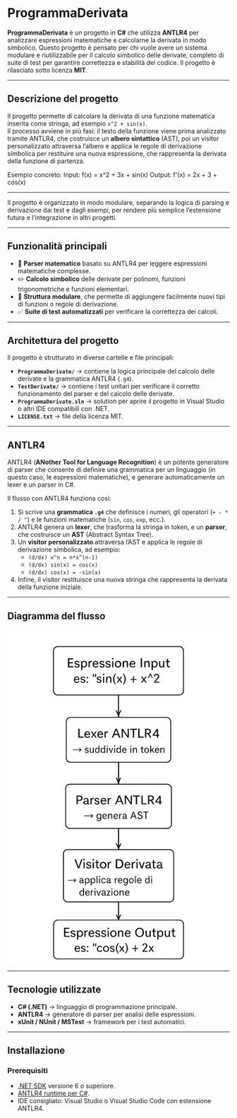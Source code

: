 # ProgrammaDerivata

**ProgrammaDerivata** è un progetto in **C#** che utilizza **ANTLR4** per analizzare espressioni matematiche e calcolarne la derivata in modo simbolico. Questo progetto è pensato per chi vuole avere un sistema modulare e riutilizzabile per il calcolo simbolico delle derivate, completo di suite di test per garantire correttezza e stabilità del codice. Il progetto è rilasciato sotto licenza **MIT**.

---

## Descrizione del progetto

Il progetto permette di calcolare la derivata di una funzione matematica inserita come stringa, ad esempio `x^2 + sin(x)`.  
Il processo avviene in più fasi: il testo della funzione viene prima analizzato tramite ANTLR4, che costruisce un **albero sintattico** (AST), poi un visitor personalizzato attraversa l’albero e applica le regole di derivazione simbolica per restituire una nuova espressione, che rappresenta la derivata della funzione di partenza.

Esempio concreto:
Input: f(x) = x^2 + 3x + sin(x)
Output: f'(x) = 2x + 3 + cos(x)

---

Il progetto è organizzato in modo modulare, separando la logica di parsing e derivazione dai test e dagli esempi, per rendere più semplice l’estensione futura e l’integrazione in altri progetti.

---

## Funzionalità principali

- 📘 **Parser matematico** basato su ANTLR4 per leggere espressioni matematiche complesse.  
- ✏️ **Calcolo simbolico** delle derivate per polinomi, funzioni trigonometriche e funzioni elementari.  
- 🧩 **Struttura modulare**, che permette di aggiungere facilmente nuovi tipi di funzioni o regole di derivazione.  
- ✅ **Suite di test automatizzati** per verificare la correttezza dei calcoli.  

---

## Architettura del progetto

Il progetto è strutturato in diverse cartelle e file principali:

- **`ProgrammaDerivate/`** → contiene la logica principale del calcolo delle derivate e la grammatica ANTLR4 (`.g4`).  
- **`TestDerivate/`** → contiene i test unitari per verificare il corretto funzionamento del parser e del calcolo delle derivate.  
- **`ProgrammaDerivate.sln`** → solution per aprire il progetto in Visual Studio o altri IDE compatibili con .NET.  
- **`LICENSE.txt`** → file della licenza MIT.  

---

## ANTLR4

ANTLR4 (**ANother Tool for Language Recognition**) è un potente generatore di parser che consente di definire una grammatica per un linguaggio (in questo caso, le espressioni matematiche), e generare automaticamente un lexer e un parser in C#.  

Il flusso con ANTLR4 funziona così:  

1. Si scrive una **grammatica `.g4`** che definisce i numeri, gli operatori (`+ - * / ^`) e le funzioni matematiche (`sin`, `cos`, `exp`, ecc.).  
2. ANTLR4 genera un **lexer**, che trasforma la stringa in token, e un **parser**, che costruisce un **AST** (Abstract Syntax Tree).  
3. Un **visitor personalizzato** attraversa l’AST e applica le regole di derivazione simbolica, ad esempio:  
   - `(d/dx) x^n = n*x^(n-1)`  
   - `(d/dx) sin(x) = cos(x)`  
   - `(d/dx) cos(x) = -sin(x)`  
4. Infine, il visitor restituisce una nuova stringa che rappresenta la derivata della funzione iniziale.  

---
## Diagramma del flusso

![Diagramma del flusso](Diagramma%20del%20flusso.png) 

---
## Tecnologie utilizzate

- **C# (.NET)** → linguaggio di programmazione principale.  
- **ANTLR4** → generatore di parser per analisi delle espressioni.  
- **xUnit / NUnit / MSTest** → framework per i test automatici.

---

## Installazione

### Prerequisiti

- [.NET SDK](https://dotnet.microsoft.com/) versione 6 o superiore.  
- [ANTLR4 runtime per C#](https://www.antlr.org/).  
- IDE consigliato: Visual Studio o Visual Studio Code con estensione ANTLR4.

